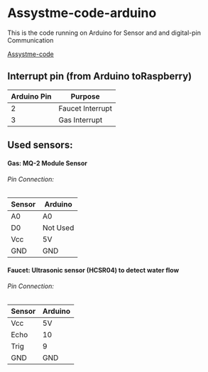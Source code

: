 # Assystme-code-arduino

This is the code running on Arduino for Sensor and and digital-pin Communication

[Assystme-code](https://github.com/AmI-2018/Assystme-code)

## Interrupt pin (from Arduino toRaspberry)
Arduino Pin | Purpose
------- | -------
2| Faucet Interrupt
3| Gas Interrupt
## Used sensors:
#### Gas: MQ-2 Module Sensor
###### Pin Connection:
Sensor | Arduino
------- | --------
 A0 | A0
 D0 | Not Used
 Vcc | 5V
 GND | GND
#### Faucet: Ultrasonic sensor (HCSR04) to detect water flow
###### Pin Connection:
Sensor | Arduino
------- | --------
Vcc | 5V
Echo | 10
Trig | 9
GND | GND
